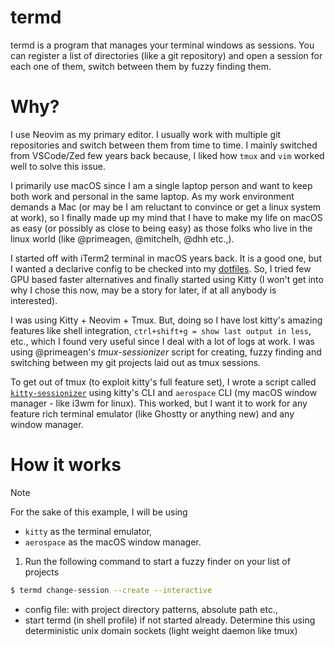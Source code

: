 # termd

termd is a program that manages your terminal windows as sessions. 
You can register a list of directories (like a git repository) and 
open a session for each one of them, switch between them by fuzzy finding them.

# Why?

I use Neovim as my primary editor. I usually work with multiple git repositories 
and switch between them from time to time. I mainly switched from VSCode/Zed few years
back because, I liked how `tmux` and `vim` worked well to solve this issue.

I primarily use macOS since I am a single laptop person and want to keep both work and
personal in the same laptop. As my work environment demands a Mac (or may be I am reluctant
to convince or get a linux system at work), so I finally made up my mind that I have to make my life on macOS 
as easy (or possibly as close to being easy) as those folks who live in the linux world
(like @primeagen, @mitchelh, @dhh etc.,). 

I started off with iTerm2 terminal in macOS years back. It is a good one, but I wanted a declarive
config to be checked into my [dotfiles](https://github.com/msharran/aincrad). So, I tried 
few GPU based faster alternatives and finally started using Kitty (I won't get into why I chose this now, may be a
story for later, if at all anybody is interested). 

I was using Kitty + Neovim + Tmux. But, doing so I have lost kitty's amazing features like shell integration,
`ctrl+shift+g = show last output in less`, etc., which I found very useful since I deal with a lot of logs
at work. I was using @primeagen's *tmux-sessionizer* script for creating, fuzzy finding and switching between 
my git projects laid out as tmux sessions.

To get out of tmux (to exploit kitty's full feature set), I wrote a script called [`kitty-sessionizer`](./examples/kitty-sessioniser.sh) using 
kitty's CLI and `aerospace` CLI (my macOS window manager - like i3wm for linux). This worked, but I want it to
work for any feature rich terminal emulator (like Ghostty or anything new) and any window manager. 

# How it works

> [!NOTE]
> For the sake of this example, I will be using 
> - `kitty` as the terminal emulator,
> - `aerospace` as the macOS window manager.

1. Run the following command to start a fuzzy finder on your list of 
projects

```bash
$ termd change-session --create --interactive
```

- config file: with project directory patterns, absolute path etc.,
- start termd (in shell profile) if not started already. Determine this using
deterministic unix domain sockets (light weight daemon like tmux)
